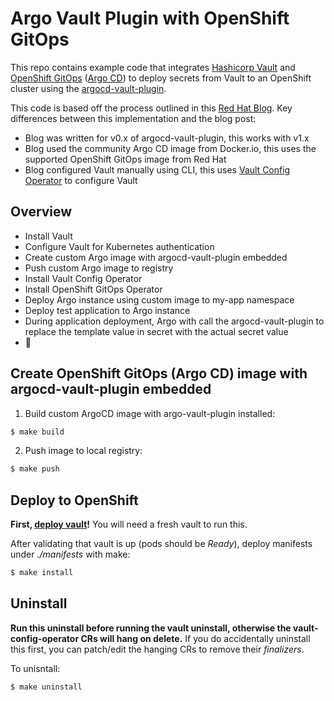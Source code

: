 # Argo Vault Plugin with OpenShift GitOps

This repo contains example code that integrates [Hashicorp Vault] and [OpenShift
GitOps] ([Argo CD]) to deploy secrets from Vault to an OpenShift cluster using
the [argocd-vault-plugin].

This code is based off the process outlined in this [Red Hat Blog]. Key
differences between this implementation and the blog post:

* Blog was written for v0.x of argocd-vault-plugin, this works with v1.x
* Blog used the community Argo CD image from Docker.io, this uses the supported
  OpenShift GitOps image from Red Hat
* Blog configured Vault manually using CLI, this uses [Vault Config Operator]
  to configure Vault

## Overview

* Install Vault
* Configure Vault for Kubernetes authentication
* Create custom Argo image with argocd-vault-plugin embedded
* Push custom Argo image to registry
* Install Vault Config Operator
* Install OpenShift GitOps Operator
* Deploy Argo instance using custom image to my-app namespace
* Deploy test application to Argo instance
* During application deployment, Argo with call the argocd-vault-plugin to
  replace the template value in secret with the actual secret value
* 🍻

## Create OpenShift GitOps (Argo CD) image with argocd-vault-plugin embedded

1. Build custom ArgoCD image with argo-vault-plugin installed:

```bash
$ make build
```

2. Push image to local registry:

```bash
$ make push
```

## Deploy to OpenShift

**First, [deploy vault](https://github.com/RyanMillerC/vault-init/)!** You will
need a fresh vault to run this.

After validating that vault is up (pods should be *Ready*), deploy manifests
under *./manifests* with make:

```bash
$ make install
```

## Uninstall

**Run this uninstall before running the vault uninstall, otherwise the
vault-config-operator CRs will hang on delete.** If you do accidentally
uninstall this first, you can patch/edit the hanging CRs to remove their
*finalizers*.

To unisntall:

```bash
$ make uninstall
```

[Argo CD]: https://github.com/argoproj/argo-cd
[argocd-vault-plugin]: https://github.com/argoproj-labs/argocd-vault-plugin
[Hashicorp Vault]: https://github.com/hashicorp/vault
[OpenShift GitOps]: https://docs.openshift.com/container-platform/4.10/cicd/gitops/understanding-openshift-gitops.html
[Red Hat Blog]: https://cloud.redhat.com/blog/how-to-use-hashicorp-vault-and-argo-cd-for-gitops-on-openshift
[Vault Config Operator]: https://github.com/redhat-cop/vault-config-operator
